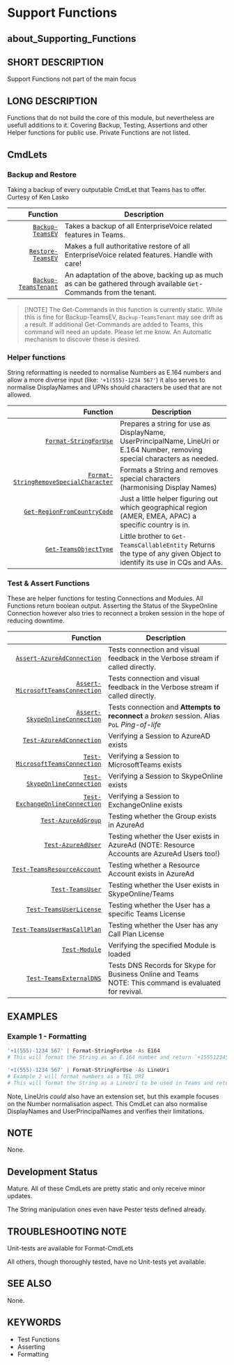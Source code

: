 ﻿# Support Functions

## about_Supporting_Functions

## SHORT DESCRIPTION

Support Functions not part of the main focus

## LONG DESCRIPTION

Functions that do not build the core of this module, but nevertheless are usefull additions to it. Covering Backup, Testing, Assertions and other Helper functions for public use. Private Functions are not listed.

## CmdLets

### Backup and Restore

Taking a backup of every outputable CmdLet that Teams has to offer. Curtesy of Ken Lasko

| Function                                            | Description                                                                                                         |
| ---------------------------------------------------: | ------------------------------------------------------------------------------------------------------------------- |
| [`Backup-TeamsEV`](../docs/Backup-TeamsEV.md)         | Takes a backup of all EnterpriseVoice related features in Teams.                                                    |
| [`Restore-TeamsEV`](../docs/Restore-TeamsEV.md)       | Makes a full authoritative restore of all EnterpriseVoice related features. Handle with care!                       |
| [`Backup-TeamsTenant`](../docs/Backup-TeamsTenant.md) | An adaptation of the above, backing up as much as can be gathered through available `Get`-Commands from the tenant. |

> [!NOTE] The Get-Commands in this function is currently static. While this is fine for Backup-TeamsEV, `Backup-TeamsTenant` may see drift as a result. If additional Get-Commands are added to Teams, this command will need an update. Please let me know. An Automatic mechanism to discover these is desired.

### Helper functions

String reformatting is needed to normalise Numbers as E.164 numbers and allow a more diverse input (like: `'+1(555)-1234 567'`) it also serves to normalise DisplayNames and UPNs should characters be used that are not allowed.

| Function                                                                              | Description                                                                                                                  |
| -------------------------------------------------------------------------------------: | ---------------------------------------------------------------------------------------------------------------------------- |
| [`Format-StringForUse`](../docs/Format-StringForUse.md)                                 | Prepares a string for use as DisplayName, UserPrincipalName, LineUri or E.164 Number, removing special characters as needed. |
| [`Format-StringRemoveSpecialCharacter`](../docs/Format-StringRemoveSpecialCharacter.md) | Formats a String and removes special characters (harmonising Display Names)                                                  |
| [`Get-RegionFromCountryCode`](../docs/Get-RegionFromCountryCode.md)                     | Just a little helper figuring out which geographical region (AMER, EMEA, APAC) a specific country is in.                     |
| [`Get-TeamsObjectType`](../docs/Get-TeamsObjectType.md)                                 | Little brother to `Get-TeamsCallableEntity` Returns the type of any given Object to identify its use in CQs and AAs.         |

### Test & Assert Functions

These are helper functions for testing Connections and Modules. All Functions return boolean output. Asserting the Status of the SkypeOnline Connection however also tries to reconnect a broken session in the hope of reducing downtime.

| Function                                                                      | Description                                                                                                 |
| -----------------------------------------------------------------------------: | ----------------------------------------------------------------------------------------------------------- |
| [`Assert-AzureAdConnection`](../docs/Assert-AzureAdConnection.md)               | Tests connection and visual feedback in the Verbose stream if called directly.                              |
| [`Assert-MicrosoftTeamsConnection`](../docs/Assert-MicrosoftTeamsConnection.md) | Tests connection and visual feedback in the Verbose stream if called directly.                              |
| [`Assert-SkypeOnlineConnection`](../docs/Assert-SkypeOnlineConnection.md)       | Tests connection and **Attempts to reconnect** a *broken* session. Alias `PoL` *Ping-of-life*               |
| [`Test-AzureAdConnection`](../docs/Test-AzureAdConnection.md)                   | Verifying a Session to AzureAD exists                                                                       |
| [`Test-MicrosoftTeamsConnection`](../docs/Test-MicrosoftTeamsConnection.md)     | Verifying a Session to MicrosoftTeams exists                                                                |
| [`Test-SkypeOnlineConnection`](../docs/Test-SkypeOnlineConnection.md)           | Verifying a Session to SkypeOnline exists                                                                   |
| [`Test-ExchangeOnlineConnection`](../docs/Test-ExchangeOnlineConnection.md)     | Verifying a Session to ExchangeOnline exists                                                                |
| [`Test-AzureAdGroup`](../docs/Test-AzureAdGroup.md)                             | Testing whether the Group exists in AzureAd                                                                 |
| [`Test-AzureAdUser`](../docs/Test-AzureAdUser.md)                               | Testing whether the User exists in AzureAd (NOTE: Resource Accounts are AzureAd Users too!)                 |
| [`Test-TeamsResourceAccount`](../docs/Test-TeamsResourceAccount.md)             | Testing whether a Resource Account exists in AzureAd                                                        |
| [`Test-TeamsUser`](../docs/Test-TeamsUser.md)                                   | Testing whether the User exists in SkypeOnline/Teams                                                        |
| [`Test-TeamsUserLicense`](../docs/Test-TeamsUserLicense.md)                     | Testing whether the User has a specific Teams License                                                       |
| [`Test-TeamsUserHasCallPlan`](../docs/Test-TeamsUserHasCallPlan.md)             | Testing whether the User has any Call Plan License                                                          |
| [`Test-Module`](../docs/Test-Module.md)                                         | Verifying the specified Module is loaded                                                                    |
| [`Test-TeamsExternalDNS`](../docs/Test-TeamsExternalDNS.md)                     | Tests DNS Records for Skype for Business Online and Teams<br />NOTE: This command is evaluated for revival. |

## EXAMPLES

### Example 1 - Formatting

```powershell
'+1(555)-1234 567' | Format-StringForUse -As E164
# This will format the String as an E.164 number and return `+15551234567`

'+1(555)-1234 567' | Format-StringForUse -As LineUri
# Example 2 will format numbers as a TEL URI
# This will format the String as a LineUri to be used in Teams and return `tel:+15551234567`.
```

Note, LineUris _could_ also have an extension set, but this example focuses on the Number normalisation aspect.  This CmdLet can also normalise DisplayNames and UserPrincipalNames and verifies their limitations.

## NOTE

None.

## Development Status

Mature. All of these CmdLets are pretty static and only receive minor updates.

The String manipulation ones even have Pester tests defined already.

## TROUBLESHOOTING NOTE

Unit-tests are available for Format-CmdLets

All others, though thoroughly tested, have no Unit-tests yet available.

## SEE ALSO

None.

## KEYWORDS

- Test Functions
- Asserting
- Formatting
